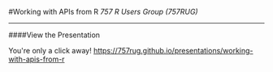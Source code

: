 #Working with APIs from R
*757 R Users Group (757RUG)*

-------

####View the Presentation

You're only a click away! https://757rug.github.io/presentations/working-with-apis-from-r